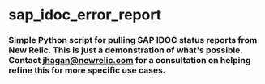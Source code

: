 # sap_idoc_error_report

### Simple Python script for pulling SAP IDOC status reports from New Relic.  This is just a demonstration of what's possible.  Contact jhagan@newrelic.com for a consultation on helping refine this for more specific use cases.
